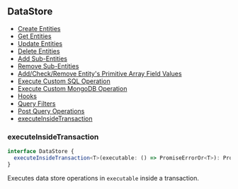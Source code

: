 ## DataStore

- [Create Entities](CREATE_ENTITIES.MD)
- [Get Entities](GET_ENTITIES.MD)
- [Update Entities](UPDATE_ENTITIES.MD)
- [Delete Entities](DELETE_ENTITIES.MD)
- [Add Sub-Entities](ADD_SUBENTITIES.MD)
- [Remove Sub-Entities](REMOVE_SUBENTITIES.MD)
- [Add/Check/Remove Entity's Primitive Array Field Values](ENTITY_ARRAYS.MD)
- [Execute Custom SQL Operation](EXECUTE_CUSTOM_SQL.MD)
- [Execute Custom MongoDB Operation](EXECUTE_CUSTOM_SQL.MD)
- [Hooks](HOOKS.MD)
- [Query Filters](QUERY_FILTERS.MD)
- [Post Query Operations](POST_QUERY_OPERATIONS.MD)
- [executeInsideTransaction](#executeinsidetransaction)

### <a name="executeinsidetransaction"></a> executeInsideTransaction

```ts
interface DataStore {
  executeInsideTransaction<T>(executable: () => PromiseErrorOr<T>): PromiseErrorOr<T>
}
```
Executes data store operations in `executable` inside a transaction.
